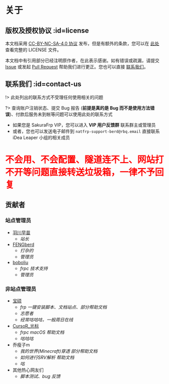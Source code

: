 # 关于

## 版权及授权协议 :id=license

本文档采用 [CC-BY-NC-SA-4.0 协议](https://creativecommons.org/licenses/by-nc-sa/4.0/legalcode.zh-Hans) 发布，但是有额外的条款，您可以在 [此处](https://github.com/natfrp/wiki/blob/master/LICENSE ':target=_blank') 查看完整的 LICENSE 文件。

本文档中有引用部分已经注明原作者，在此表示感谢。如有错误或疏漏，请提交 [Issue](https://github.com/natfrp/wiki/issues ':target=_blank') 或发起 [Pull Request](https://github.com/natfrp/wiki/pulls ':target=_blank') 帮助我们进行更正。您也可以直接 [联系我们](#concat-us)。

## 联系我们 :id=contact-us

<!-- BEGIN 请勿修改 -->

!> 此处列出的联系方式不受理任何使用相关的问题

?> 查询账户注销状态、提交 Bug 报告 (**前提是真的是 Bug 而不是使用方法错误**)、付款后服务未到帐等问题可以使用此处的联系方式

- 如果您是 SakuraFrp VIP，您可以进入 **VIP 用户反馈群** 联系群主或管理员
- 或者，您也可以发送电子邮件到 `natfrp-support-berd@rbq.email` 直接联系 iDea Leaper 小组的相关成员

<h1 style="color: red">不会用、不会配置、隧道连不上、网站打不开等问题直接转送垃圾箱，一律不予回复</h1>

<!-- END 请勿修改 -->

## 贡献者

### 站点管理员

- [羽川早苗](https://moe.do ':target=_blank')
  - _站长_
- [FENGberd](https://berd.moe/?from=frp_doc ':target=_blank')
  - _打杂的_
  - _管理员_
- [boboliu](https://note.bobo.moe/ ':target=_blank')
  - _frpc 技术支持_
  - _管理员_

### 非站点管理员

- [宝硕](https://baoshuo.ren ':target=_blank')
  - _frp 一键安装脚本、文档站点、部分帮助文档_
  - _志愿者_
  - _经常咕咕咕，一般周日在线_
- [CursoR_光标](https://icursors.net ':target=_blank')
  - _frpc macOS 帮助文档_
  - _咕咕咕_
- 乔瘦子m
  - _我的世界(Minecraft)穿透 部分帮助文档_
  - _如何进行SRV解析 帮助文档_
  - _咕_
- 其他热心网友们
  - _脚本测试、bug 反馈_
